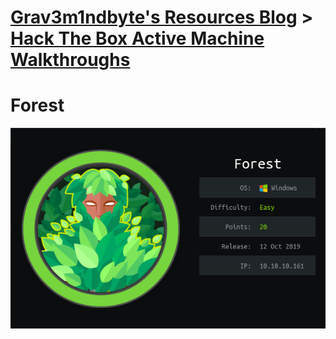 # [Grav3m1ndbyte's Resources Blog](/index.html) > [Hack The Box Active Machine Walkthroughs](/HTB-Machines.html)


# Forest

![Forest Infocard](/images/Forest.png)
